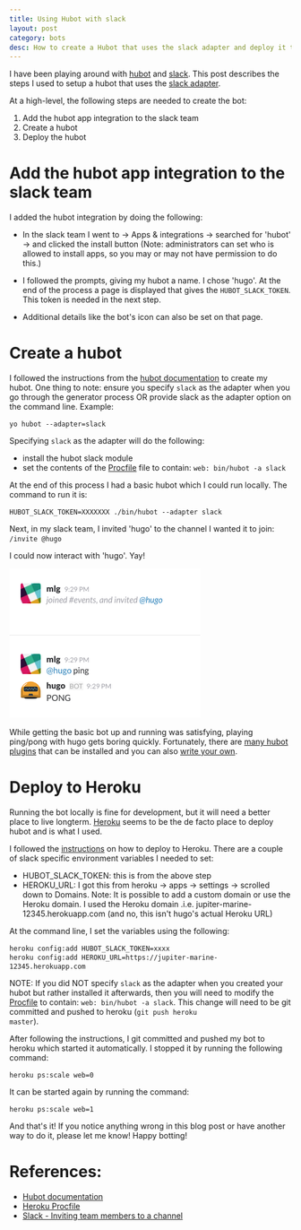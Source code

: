 ```yaml
---
title: Using Hubot with slack
layout: post
category: bots
desc: How to create a Hubot that uses the slack adapter and deploy it to Heroku
---
```


I have been playing around with [hubot](https://hubot.github.com/) and [slack](https://slack.com/).  This post describes the steps I used to setup a hubot that uses the [slack adapter](https://github.com/slackhq/hubot-slack).

At a high-level, the following steps are needed to create the bot:

1. Add the hubot app integration to the slack team 
1. Create a hubot 
1. Deploy the hubot

# Add the hubot app integration to the slack team

I added the hubot integration by doing the following:

* In the slack team I went to -> Apps & integrations -> searched for 'hubot' -> and clicked the install button  (Note: administrators can set who is allowed to install apps, so you may or may not have permission to do this.) 

* I followed the prompts, giving my hubot a name.  I chose 'hugo'.  At the end of the process a page is displayed that gives the <code>HUBOT_SLACK_TOKEN</code>. This token is needed in the next step.

* Additional details like the bot's icon can also be set on that page.

# Create a hubot 

I followed the instructions from the [hubot documentation](https://hubot.github.com/docs/) to create my hubot.  One thing to note: ensure you specify <code>slack</code> as the adapter when you go through the generator process OR provide slack as the adapter option on the command line.  Example:

```shell
yo hubot --adapter=slack
```

Specifying <code>slack</code> as the adapter will do the following:

* install the hubot slack module 
* set the contents of the [Procfile](https://devcenter.heroku.com/articles/procfile) file to contain: <code>web: bin/hubot -a slack</code> 

At the end of this process I had a basic hubot which I could run locally.  The command to run it is:

```shell
HUBOT_SLACK_TOKEN=XXXXXXX ./bin/hubot --adapter slack
```

Next, in my slack team, I invited 'hugo' to the channel I wanted it to join: <code>/invite @hugo</code>

I could now interact with 'hugo'.  Yay!

![Chat example](/images/hubot_slack_ping.png)


While getting the basic bot up and running was satisfying, playing ping/pong with hugo gets boring quickly.  Fortunately, there are [many hubot plugins](https://www.npmjs.com/search?q=hubot-scripts) that can be installed and you can also [write your own](https://hubot.github.com/docs/scripting/).

# Deploy to Heroku

Running the bot locally is fine for development, but it will need a better place to live longterm. [Heroku](https://www.heroku.com/) seems to be the de facto place to deploy hubot and is what I used.  

I followed the [instructions](https://hubot.github.com/docs/deploying/heroku/) on how to deploy to Heroku.  There are a couple of slack specific environment variables I needed to set:

* HUBOT_SLACK_TOKEN: this is from the above step 
* HEROKU_URL: I got this from heroku -> apps -> settings -> scrolled down to Domains. Note: It is possible to add a custom domain or use the Heroku domain. I used the Heroku domain .i.e. jupiter-marine-12345.herokuapp.com (and no, this isn't hugo's actual Heroku URL)

At the command line, I set the variables using the following:

```shell
heroku config:add HUBOT_SLACK_TOKEN=xxxx
heroku config:add HEROKU_URL=https://jupiter-marine-12345.herokuapp.com
```

NOTE: If you did NOT specify <code>slack</code> as the adapter when you created your hubot but rather installed it afterwards, then you will need to modify the [Procfile](https://devcenter.heroku.com/articles/procfile) to contain: <code>web: bin/hubot -a slack</code>. This change will need to be git committed and pushed to heroku (<code>git push heroku master</code>).

After following the instructions, I git committed and pushed my bot to heroku which started it automatically.  I stopped it by running the following command:

```shell
heroku ps:scale web=0
```

It can be started again by running the command:

```shell
heroku ps:scale web=1
```

And that's it! If you notice anything wrong in this blog post or have another way to do it, please let me know! Happy botting!  

# References:

* [Hubot documentation](https://hubot.github.com/docs/)
* [Heroku Procfile](https://devcenter.heroku.com/articles/procfile)
* [Slack - Inviting team members to a channel](https://get.slack.help/hc/en-us/articles/201980108-Inviting-team-members-to-a-channel)
